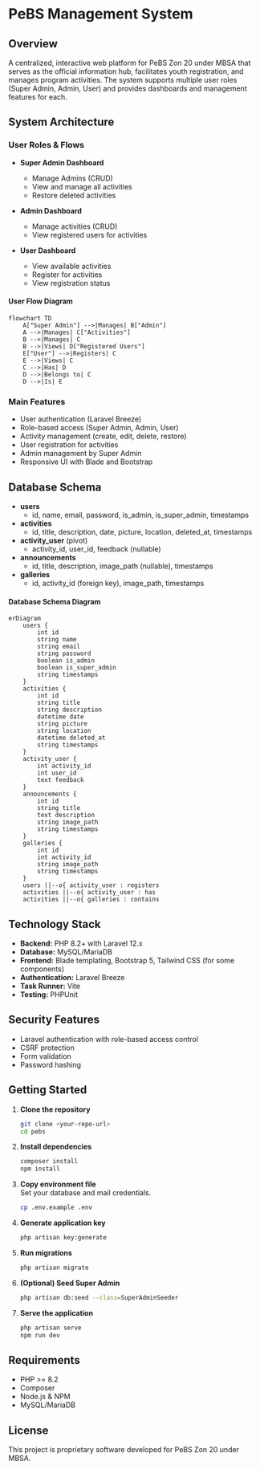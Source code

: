 # PeBS Management System

## Overview

A centralized, interactive web platform for PeBS Zon 20 under MBSA that serves as the official information hub, facilitates youth registration, and manages program activities. The system supports multiple user roles (Super Admin, Admin, User) and provides dashboards and management features for each.

## System Architecture

### User Roles & Flows

- **Super Admin Dashboard**
  - Manage Admins (CRUD)
  - View and manage all activities
  - Restore deleted activities

- **Admin Dashboard**
  - Manage activities (CRUD)
  - View registered users for activities

- **User Dashboard**
  - View available activities
  - Register for activities
  - View registration status

#### User Flow Diagram

```mermaid
flowchart TD
    A["Super Admin"] -->|Manages| B["Admin"]
    A -->|Manages| C["Activities"]
    B -->|Manages| C
    B -->|Views| D["Registered Users"]
    E["User"] -->|Registers| C
    E -->|Views| C
    C -->|Has| D
    D -->|Belongs to| C
    D -->|Is| E
```

### Main Features

- User authentication (Laravel Breeze)
- Role-based access (Super Admin, Admin, User)
- Activity management (create, edit, delete, restore)
- User registration for activities
- Admin management by Super Admin
- Responsive UI with Blade and Bootstrap

## Database Schema

- **users**
  - id, name, email, password, is_admin, is_super_admin, timestamps
- **activities**
  - id, title, description, date, picture, location, deleted_at, timestamps
- **activity_user** (pivot)
  - activity_id, user_id, feedback (nullable)
- **announcements**
  - id, title, description, image_path (nullable), timestamps
- **galleries**
  - id, activity_id (foreign key), image_path, timestamps

#### Database Schema Diagram

```mermaid
erDiagram
    users {
        int id
        string name
        string email
        string password
        boolean is_admin
        boolean is_super_admin
        string timestamps
    }
    activities {
        int id
        string title
        string description
        datetime date
        string picture
        string location
        datetime deleted_at
        string timestamps
    }
    activity_user {
        int activity_id
        int user_id
        text feedback
    }
    announcements {
        int id
        string title
        text description
        string image_path
        string timestamps
    }
    galleries {
        int id
        int activity_id
        string image_path
        string timestamps
    }
    users ||--o{ activity_user : registers
    activities ||--o{ activity_user : has
    activities ||--o{ galleries : contains
```

## Technology Stack

- **Backend:** PHP 8.2+ with Laravel 12.x
- **Database:** MySQL/MariaDB
- **Frontend:** Blade templating, Bootstrap 5, Tailwind CSS (for some components)
- **Authentication:** Laravel Breeze
- **Task Runner:** Vite
- **Testing:** PHPUnit

## Security Features

- Laravel authentication with role-based access control
- CSRF protection
- Form validation
- Password hashing

## Getting Started

1. **Clone the repository**
   ```bash
   git clone <your-repo-url>
   cd pebs
   ```

2. **Install dependencies**
   ```bash
   composer install
   npm install
   ```

3. **Copy environment file**  
   Set your database and mail credentials.
   ```bash
   cp .env.example .env
   ```

4. **Generate application key**
   ```bash
   php artisan key:generate
   ```

5. **Run migrations**
   ```bash
   php artisan migrate
   ```

6. **(Optional) Seed Super Admin**
   ```bash
   php artisan db:seed --class=SuperAdminSeeder
   ```

7. **Serve the application**
   ```bash
   php artisan serve
   npm run dev
   ```

## Requirements

- PHP >= 8.2
- Composer
- Node.js & NPM
- MySQL/MariaDB

## License

This project is proprietary software developed for PeBS Zon 20 under MBSA.
